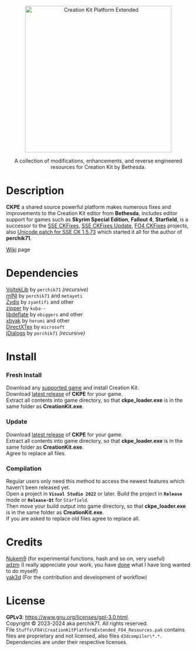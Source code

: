 <p align="center">
  <img src="https://github.com/Perchik71/Creation-Kit-Platform-Extended/blob/master/Resources/logo.png" alt="Creation Kit Platform Extended" border="0" width="400px">
</p>
<p align="center">
  A collection of modifications, enhancements, and reverse engineered resources for Creation Kit by Bethesda.
</p>

# Description
**CKPE** a shared source powerful platform makes numerous fixes and improvements to the Creation Kit editor from **Bethesda**, includes editor support for games such as **Skyrim Special Edition**, **Fallout 4**, **Starfield**, is a successor to the [SSE CKFixes](https://github.com/Nukem9/skyrimse-test), [SSE CKFixes Update](https://github.com/Perchik71/SkyrimSETest), [FO4 CKFixes](https://github.com/Perchik71/Fallout4Test) projects, also [Unicode patch for SSE CK 1.5.73](https://github.com/Perchik71/usse_test) which started it all for the author of **perchik71**.  

[Wiki](https://github.com/Perchik71/Creation-Kit-Platform-Extended/wiki) page  

# Dependencies
[VoltekLib](https://github.com/Perchik71/VoltekLib.git) by `perchik71` *(recursive)*  
[mINI](https://github.com/Perchik71/mINI.git) by `perchik71` and `metayeti`  
[Zydis](https://github.com/zyantific/zydis.git) by `zyantifi` and other  
[zipper](https://github.com/kuba--/zip.git) by `kuba--`  
[libdeflate](https://github.com/ebiggers/libdeflate.git) by `ebiggers` and other  
[xbyak](https://github.com/herumi/xbyak.git) by `herumi` and other    
[DirectXTex](https://github.com/microsoft/DirectXTex.git) by `microsoft`  
[jDialogs](https://github.com/Perchik71/jDialogs.git) by `perchik71` *(recursive)*

# Install
### Fresh Install
Download any [supported game](https://github.com/Perchik71/Creation-Kit-Platform-Extended/wiki#brief) and install Creation Kit.  
Download [latest release](https://github.com/Perchik71/Creation-Kit-Platform-Extended/releases) of **CKPE** for your game.  
Extract all contents into game directory, so that **ckpe_loader.exe** is in the same folder as **CreationKit.exe**.
### Update
Download [latest release](https://github.com/Perchik71/Creation-Kit-Platform-Extended/releases) of **CKPE** for your game.  
Extract all contents into game directory, so that **ckpe_loader.exe** is in the same folder as **CreationKit.exe**.  
Agree to replace all files.
### Compilation
Regular users only need this method to access the newest features which haven't been released yet.  
Open a project in **`Visual Studio 2022`** or later. Build the project in **`Release`** mode or **`Release-Qt`** for `Starfield`.  
Then move your build output into game directory, so that **ckpe_loader.exe** is in the same folder as **CreationKit.exe**.  
If you are asked to replace old files agree to replace all.

# Credits
[Nukem9](https://github.com/Nukem9) (for experimental functions, hash and so on, very useful)  
[adzm](https://github.com/adzm) (I really appreciate your work, you have [done](https://github.com/adzm/win32-custom-menubar-aero-theme) what I have long wanted to do myself)  
[yak3d](https://github.com/yak3d) (For the contribution and development of workflow)  

# License
**GPLv3**: <a>https://www.gnu.org/licenses/gpl-3.0.html</a>. <br />
Copyright © 2023-2024 aka perchik71. All rights reserved. <br />
File `Stuffs\FO4\CreationKitPlatformExtended_FO4_Resources.pak` contains files are proprietary and not licensed, also files `d3dcompiler\*.*`. <br />
Dependencies are under their respective licenses. 
